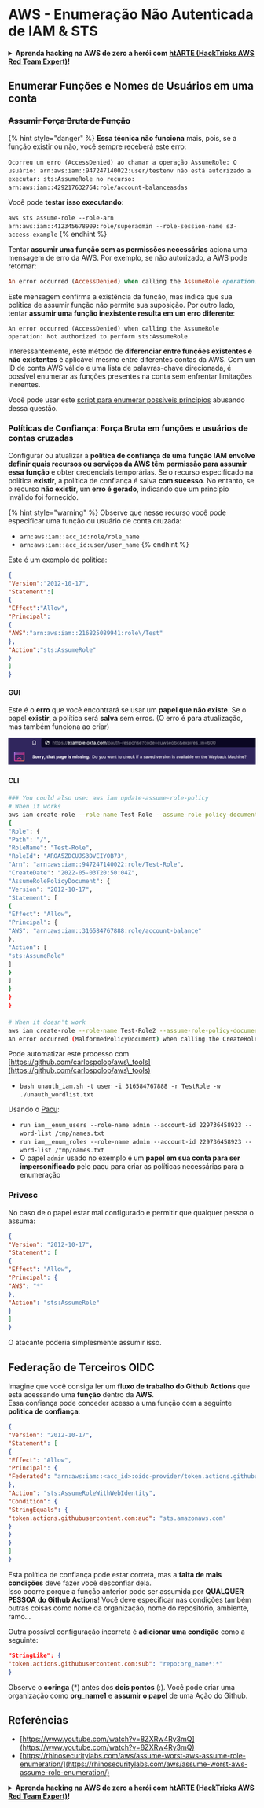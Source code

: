 # AWS - Enumeração Não Autenticada de IAM & STS

<details>

<summary><strong>Aprenda hacking na AWS de zero a herói com</strong> <a href="https://training.hacktricks.xyz/courses/arte"><strong>htARTE (HackTricks AWS Red Team Expert)</strong></a><strong>!</strong></summary>

Outras formas de apoiar o HackTricks:

* Se você quiser ver sua **empresa anunciada no HackTricks** ou **baixar o HackTricks em PDF** Confira os [**PLANOS DE ASSINATURA**](https://github.com/sponsors/carlospolop)!
* Adquira o [**swag oficial PEASS & HackTricks**](https://peass.creator-spring.com)
* Descubra [**A Família PEASS**](https://opensea.io/collection/the-peass-family), nossa coleção exclusiva de [**NFTs**](https://opensea.io/collection/the-peass-family)
* **Junte-se ao** 💬 [**grupo Discord**](https://discord.gg/hRep4RUj7f) ou ao [**grupo telegram**](https://t.me/peass) ou **siga-nos** no **Twitter** 🐦 [**@hacktricks_live**](https://twitter.com/hacktricks_live)**.**
* **Compartilhe seus truques de hacking enviando PRs para os** [**HackTricks**](https://github.com/carlospolop/hacktricks) e [**HackTricks Cloud**](https://github.com/carlospolop/hacktricks-cloud) repositórios do github.

</details>

## Enumerar Funções e Nomes de Usuários em uma conta

### ~~Assumir Força Bruta de Função~~

{% hint style="danger" %}
**Essa técnica não funciona** mais, pois, se a função existir ou não, você sempre receberá este erro:

`Ocorreu um erro (AccessDenied) ao chamar a operação AssumeRole: O usuário: arn:aws:iam::947247140022:user/testenv não está autorizado a executar: sts:AssumeRole no recurso: arn:aws:iam::429217632764:role/account-balanceasdas`

Você pode **testar isso executando**:

`aws sts assume-role --role-arn arn:aws:iam::412345678909:role/superadmin --role-session-name s3-access-example`
{% endhint %}

Tentar **assumir uma função sem as permissões necessárias** aciona uma mensagem de erro da AWS. Por exemplo, se não autorizado, a AWS pode retornar:
```ruby
An error occurred (AccessDenied) when calling the AssumeRole operation: User: arn:aws:iam::012345678901:user/MyUser is not authorized to perform: sts:AssumeRole on resource: arn:aws:iam::111111111111:role/aws-service-role/rds.amazonaws.com/AWSServiceRoleForRDS
```
Este mensagem confirma a existência da função, mas indica que sua política de assumir função não permite sua suposição. Por outro lado, tentar **assumir uma função inexistente resulta em um erro diferente**:
```less
An error occurred (AccessDenied) when calling the AssumeRole operation: Not authorized to perform sts:AssumeRole
```
Interessantemente, este método de **diferenciar entre funções existentes e não existentes** é aplicável mesmo entre diferentes contas da AWS. Com um ID de conta AWS válido e uma lista de palavras-chave direcionada, é possível enumerar as funções presentes na conta sem enfrentar limitações inerentes.

Você pode usar este [script para enumerar possíveis princípios](https://github.com/RhinoSecurityLabs/Security-Research/tree/master/tools/aws-pentest-tools/assume\_role\_enum) abusando dessa questão.

### Políticas de Confiança: Força Bruta em funções e usuários de contas cruzadas

Configurar ou atualizar a **política de confiança de uma função IAM envolve definir quais recursos ou serviços da AWS têm permissão para assumir essa função** e obter credenciais temporárias. Se o recurso especificado na política **existir**, a política de confiança é salva **com sucesso**. No entanto, se o recurso **não existir**, um **erro é gerado**, indicando que um princípio inválido foi fornecido.

{% hint style="warning" %}
Observe que nesse recurso você pode especificar uma função ou usuário de conta cruzada:

* `arn:aws:iam::acc_id:role/role_name`
* `arn:aws:iam::acc_id:user/user_name`
{% endhint %}

Este é um exemplo de política:
```json
{
"Version":"2012-10-17",
"Statement":[
{
"Effect":"Allow",
"Principal":
{
"AWS":"arn:aws:iam::216825089941:role\/Test"
},
"Action":"sts:AssumeRole"
}
]
}
```
#### GUI

Este é o **erro** que você encontrará se usar um **papel que não existe**. Se o papel **existir**, a política será **salva** sem erros. (O erro é para atualização, mas também funciona ao criar)

![](<../../../.gitbook/assets/image (68).png>)

#### CLI
```bash
### You could also use: aws iam update-assume-role-policy
# When it works
aws iam create-role --role-name Test-Role --assume-role-policy-document file://a.json
{
"Role": {
"Path": "/",
"RoleName": "Test-Role",
"RoleId": "AROA5ZDCUJS3DVEIYOB73",
"Arn": "arn:aws:iam::947247140022:role/Test-Role",
"CreateDate": "2022-05-03T20:50:04Z",
"AssumeRolePolicyDocument": {
"Version": "2012-10-17",
"Statement": [
{
"Effect": "Allow",
"Principal": {
"AWS": "arn:aws:iam::316584767888:role/account-balance"
},
"Action": [
"sts:AssumeRole"
]
}
]
}
}
}

# When it doesn't work
aws iam create-role --role-name Test-Role2 --assume-role-policy-document file://a.json
An error occurred (MalformedPolicyDocument) when calling the CreateRole operation: Invalid principal in policy: "AWS":"arn:aws:iam::316584767888:role/account-balanceefd23f2"
```
Pode automatizar este processo com [https://github.com/carlospolop/aws\_tools](https://github.com/carlospolop/aws\_tools)

* `bash unauth_iam.sh -t user -i 316584767888 -r TestRole -w ./unauth_wordlist.txt`

Usando o [Pacu](https://github.com/RhinoSecurityLabs/pacu):

* `run iam__enum_users --role-name admin --account-id 229736458923 --word-list /tmp/names.txt`
* `run iam__enum_roles --role-name admin --account-id 229736458923 --word-list /tmp/names.txt`
* O papel `admin` usado no exemplo é um **papel em sua conta para ser impersonificado** pelo pacu para criar as políticas necessárias para a enumeração

### Privesc

No caso de o papel estar mal configurado e permitir que qualquer pessoa o assuma:
```json
{
"Version": "2012-10-17",
"Statement": [
{
"Effect": "Allow",
"Principal": {
"AWS": "*"
},
"Action": "sts:AssumeRole"
}
]
}
```
O atacante poderia simplesmente assumir isso.

## Federação de Terceiros OIDC

Imagine que você consiga ler um **fluxo de trabalho do Github Actions** que está acessando uma **função** dentro da **AWS**.\
Essa confiança pode conceder acesso a uma função com a seguinte **política de confiança**:
```json
{
"Version": "2012-10-17",
"Statement": [
{
"Effect": "Allow",
"Principal": {
"Federated": "arn:aws:iam::<acc_id>:oidc-provider/token.actions.githubusercontent.com"
},
"Action": "sts:AssumeRoleWithWebIdentity",
"Condition": {
"StringEquals": {
"token.actions.githubusercontent.com:aud": "sts.amazonaws.com"
}
}
}
]
}
```
Esta política de confiança pode estar correta, mas a **falta de mais condições** deve fazer você desconfiar dela.\
Isso ocorre porque a função anterior pode ser assumida por **QUALQUER PESSOA do Github Actions**! Você deve especificar nas condições também outras coisas como nome da organização, nome do repositório, ambiente, ramo...

Outra possível configuração incorreta é **adicionar uma condição** como a seguinte:
```json
"StringLike": {
"token.actions.githubusercontent.com:sub": "repo:org_name*:*"
}
```
Observe o **coringa** (\*) antes dos **dois pontos** (:). Você pode criar uma organização como **org\_name1** e **assumir o papel** de uma Ação do Github.

## Referências

* [https://www.youtube.com/watch?v=8ZXRw4Ry3mQ](https://www.youtube.com/watch?v=8ZXRw4Ry3mQ)
* [https://rhinosecuritylabs.com/aws/assume-worst-aws-assume-role-enumeration/](https://rhinosecuritylabs.com/aws/assume-worst-aws-assume-role-enumeration/)

<details>

<summary><strong>Aprenda hacking na AWS de zero a herói com</strong> <a href="https://training.hacktricks.xyz/courses/arte"><strong>htARTE (HackTricks AWS Red Team Expert)</strong></a><strong>!</strong></summary>

Outras maneiras de apoiar o HackTricks:

* Se você quiser ver sua **empresa anunciada no HackTricks** ou **baixar o HackTricks em PDF** Confira os [**PLANOS DE ASSINATURA**](https://github.com/sponsors/carlospolop)!
* Adquira o [**swag oficial PEASS & HackTricks**](https://peass.creator-spring.com)
* Descubra [**A Família PEASS**](https://opensea.io/collection/the-peass-family), nossa coleção exclusiva de [**NFTs**](https://opensea.io/collection/the-peass-family)
* **Junte-se ao** 💬 [**grupo Discord**](https://discord.gg/hRep4RUj7f) ou ao [**grupo telegram**](https://t.me/peass) ou **siga-nos** no **Twitter** 🐦 [**@hacktricks_live**](https://twitter.com/hacktricks_live)**.**
* **Compartilhe seus truques de hacking enviando PRs para os repositórios** [**HackTricks**](https://github.com/carlospolop/hacktricks) e [**HackTricks Cloud**](https://github.com/carlospolop/hacktricks-cloud).

</details>
